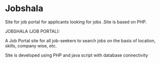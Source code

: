 # Jobshala
Site for job portal for applicants looking for jobs .Site is based on PHP.

JOBSHALA (JOB PORTAL):


 A Job Portal site for all job-seekers to search jobs on the basis of location,
skills, company wise, etc.

Site is developed using PHP and java script with database connectivity
